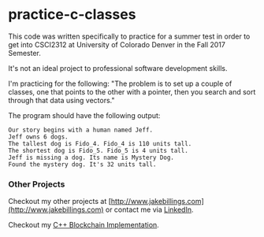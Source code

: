 practice-c-classes
==================

This code was written specifically to practice for a summer test in order to get into CSCI2312 at University of Colorado Denver in the Fall 2017 Semester.

It's not an ideal project to professional software development skills.

I'm practicing for the following: "The problem is to set up a couple of classes, one that points to the other with a pointer, then you search and sort through that data using vectors."

The program should have the following output:

```
Our story begins with a human named Jeff.
Jeff owns 6 dogs.
The tallest dog is Fido_4. Fido_4 is 110 units tall.
The shortest dog is Fido_5. Fido_5 is 4 units tall.
Jeff is missing a dog. Its name is Mystery Dog.
Found the mystery dog. It's 32 units tall.
 ```

### Other Projects ###
Checkout my other projects at [http://www.jakebillings.com](http://www.jakebillings.com) or contact me via [LinkedIn](https://www.linkedin.com/in/jake-billings/).

Checkout my [C++ Blockchain Implementation](https://github.com/jake-billings/research-blockchain).